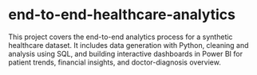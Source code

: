 # end-to-end-healthcare-analytics
This project covers the end-to-end analytics process for a synthetic healthcare dataset. It includes data generation with Python, cleaning and analysis using SQL, and building interactive dashboards in Power BI for patient trends, financial insights, and doctor-diagnosis overview.
